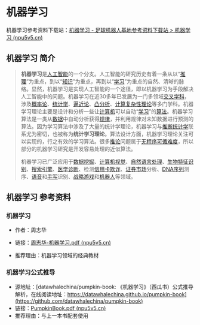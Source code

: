 # 机器学习

机器学习参考资料下载站：[机器学习 - 足球机器人基地参考资料下载站 > 机器学习 (npu5v5.cn)](https://files.npu5v5.cn/机器学习/)

## 机器学习 简介

> **机器学习**是[人工智能](https://zh.wikipedia.org/wiki/人工智能)的一个分支。人工智能的研究历史有着一条从以“[推理](https://zh.wikipedia.org/wiki/推理)”为重点，到以“[知识](https://zh.wikipedia.org/wiki/知识)”为重点，再到以“[学习](https://zh.wikipedia.org/wiki/学习)”为重点的自然、清晰的脉络。显然，机器学习是实现人工智能的一个途径，即以机器学习为手段解决人工智能中的问题。机器学习在近30多年已发展为一门多领域[交叉学科](https://zh.wikipedia.org/wiki/交叉学科)，涉及[概率论](https://zh.wikipedia.org/wiki/概率论)、[统计学](https://zh.wikipedia.org/wiki/统计学)、[逼近论](https://zh.wikipedia.org/wiki/逼近论)、[凸分析](https://zh.wikipedia.org/w/index.php?title=凸分析&action=edit&redlink=1)、[计算复杂性理论](https://zh.wikipedia.org/wiki/计算复杂性理论)等多门学科。机器学习理论主要是设计和分析一些让[计算机](https://zh.wikipedia.org/wiki/计算机)可以自动“[学习](https://zh.wikipedia.org/wiki/学习)”的[算法](https://zh.wikipedia.org/wiki/算法)。机器学习算法是一类从[数据](https://zh.wikipedia.org/wiki/数据)中自动分析获得[规律](https://zh.wikipedia.org/wiki/规律)，并利用规律对未知数据进行预测的算法。因为学习算法中涉及了大量的统计学理论，机器学习与[推断统计学](https://zh.wikipedia.org/wiki/推断统计学)联系尤为密切，也被称为**统计学习理论**。算法设计方面，机器学习理论关注可以实现的，行之有效的学习算法。很多[推论](https://zh.wikipedia.org/wiki/推论)问题属于[无程序可循难度](https://zh.wikipedia.org/w/index.php?title=无程序可循难度&action=edit&redlink=1)，所以部分的机器学习研究是开发容易处理的近似算法。
>
> 机器学习已广泛应用于[数据挖掘](https://zh.wikipedia.org/wiki/数据挖掘)、[计算机视觉](https://zh.wikipedia.org/wiki/计算机视觉)、[自然语言处理](https://zh.wikipedia.org/wiki/自然语言处理)、[生物特征识别](https://zh.wikipedia.org/wiki/生物特征识别)、[搜索引擎](https://zh.wikipedia.org/wiki/搜索引擎)、[医学诊断](https://zh.wikipedia.org/wiki/诊断)、检测[信用卡欺诈](https://zh.wikipedia.org/w/index.php?title=信用卡欺诈&action=edit&redlink=1)、[证券市场](https://zh.wikipedia.org/wiki/證券市場)分析、[DNA序列](https://zh.wikipedia.org/wiki/DNA序列)测序、[语音](https://zh.wikipedia.org/wiki/语音识别)和[手写](https://zh.wikipedia.org/wiki/手写识别)识别、[战略游戏](https://zh.wikipedia.org/wiki/战略游戏)和[机器人](https://zh.wikipedia.org/wiki/机器人)等领域。

## 机器学习 参考资料

### 机器学习

+ 作者：周志华
+ 链接：[周志华-机器学习.pdf (npu5v5.cn)](https://files.npu5v5.cn/机器学习/周志华-机器学习.pdf)

+ 推荐理由：机器学习领域的经典教材

### 机器学习公式推导

+ 源地址：[datawhalechina/pumpkin-book: 《机器学习》（西瓜书）公式推导解析，在线阅读地址：https://datawhalechina.github.io/pumpkin-book](https://github.com/datawhalechina/pumpkin-book)
+ 链接：[PumpkinBook.pdf (npu5v5.cn)](https://files.npu5v5.cn/机器学习/PumpkinBook.pdf)
+ 推荐理由：与上一本书配套使用

